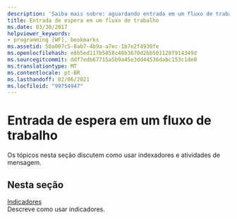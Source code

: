 ```yaml
---
description: 'Saiba mais sobre: aguardando entrada em um fluxo de trabalho'
title: Entrada de espera em um fluxo de trabalho
ms.date: 03/30/2017
helpviewer_keywords:
- programming [WF], bookmarks
ms.assetid: 50a007c5-8ab7-4b9a-a7ec-1b7e2f4930fe
ms.openlocfilehash: e8b5ed117b5058c48b3670d2bb501128f914349d
ms.sourcegitcommit: ddf7edb67715a5b9a45e3dd44536dabc153c1de0
ms.translationtype: MT
ms.contentlocale: pt-BR
ms.lasthandoff: 02/06/2021
ms.locfileid: "99754947"
---
```

# <a name="waiting-for-input-in-a-workflow"></a>Entrada de espera em um fluxo de trabalho

Os tópicos nesta seção discutem como usar indexadores e atividades de mensagem.  
  
## <a name="in-this-section"></a>Nesta seção  

 [Indicadores](bookmarks.md)  
 Descreve como usar indicadores.
